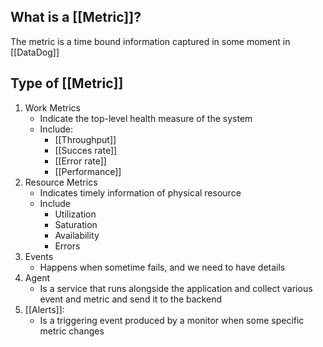## What is a [[Metric]]?

The metric is a time bound information captured in some moment in [[DataDog]]

## Type of [[Metric]]
1. Work Metrics
	* Indicate the top-level health measure of the system
	* Include:
		* [[Throughput]]
		* [[Succes rate]]
		* [[Error rate]]
		* [[Performance]]
2. Resource Metrics
	* Indicates timely information of physical resource
	* Include
		* Utilization
		* Saturation
		* Availability
		* Errors
3. Events
	* Happens when sometime fails, and we need to have details
4. Agent
	* Is a service that runs alongside the application and collect various event and metric and send it to the backend
5. [[Alerts]]: 
	* Is a triggering event produced by a monitor when some specific metric changes
